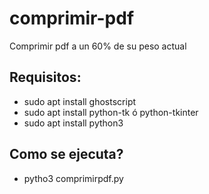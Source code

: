 # comprimir-pdf
Comprimir pdf a un 60% de su peso actual

## Requisitos:
- sudo apt install ghostscript
- sudo apt install python-tk ó python-tkinter
- sudo apt install python3

## Como se ejecuta?

- pytho3 comprimirpdf.py

